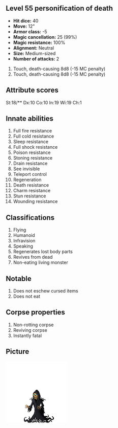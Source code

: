 ## Level 55 personification of death
- **Hit dice:** 40
- **Move:** 12"
- **Armor class:** -5
- **Magic cancellation:** 25 (99%)
- **Magic resistance:** 100%
- **Alignment:** Neutral
- **Size:** Medium-sized
- **Number of attacks:** 2
1. Touch, death-causing 8d8 (-15 MC penalty)
2. Touch, death-causing 8d8 (-15 MC penalty)
## Attribute scores
St:18/** Dx:10 Co:10 In:19 Wi:19 Ch:1
## Innate abilities
1. Full fire resistance
2. Full cold resistance
3. Sleep resistance
4. Full shock resistance
5. Poison resistance
6. Stoning resistance
7. Drain resistance
8. See invisible
9. Teleport control
10. Regeneration
11. Death resistance
12. Charm resistance
13. Stun resistance
14. Wounding resistance
## Classifications
1. Flying
2. Humanoid
3. Infravision
4. Speaking
5. Regenerates lost body parts
6. Revives from dead
7. Non-eating living monster
## Notable
1. Does not eschew cursed items
2. Does not eat
## Corpse properties
1. Non-rotting corpse
2. Reviving corpse
3. Instantly fatal
## Picture
![Death](https://github.com/hyvanmielenpelit/GnollHackTileSet/blob/main/Monsters/death/death.png)
